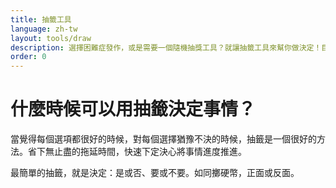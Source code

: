 ```yaml
---
title: 抽籤工具
language: zh-tw
layout: tools/draw
description: 選擇困難症發作，或是需要一個隨機抽獎工具？就讓抽籤工具來幫你做決定！目前已支援兩個選項的隨機選擇，如同擲硬幣一般方便。
order: 0
---
```


# 什麼時候可以用抽籤決定事情？

當覺得每個選項都很好的時候，對每個選擇猶豫不決的時候，抽籤是一個很好的方法。省下無止盡的拖延時間，快速下定決心將事情進度推進。

最簡單的抽籤，就是決定：是或否、要或不要。如同擲硬幣，正面或反面。
